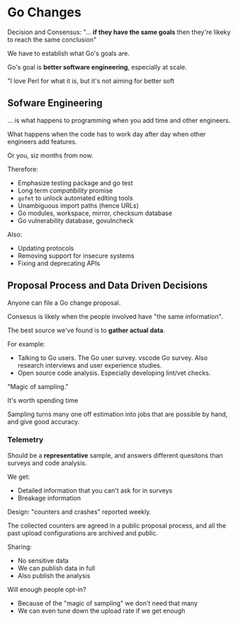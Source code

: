 # Go Changes

Decision and Consensus: "... **if they have the same goals** then they're
likeky to reach the same conclusion"

We have to establish what Go's goals are.

Go's goal is **better software engineering**, especially at scale.

"I love Perl for what it is, but it's not aiming for better soft

## Sofware Engineering

... is what happens to programming when you add time and other engineers.

What happens when the code has to work day after day when other engineers add
features.

Or you, siz months from now.

Therefore:

* Emphasize testing package and go test
* Long term _compatibility_ promise
* `gofmt` to unlock automated editing tools
* Unambiguous import paths (hence URLs)
* Go modules, workspace, mirror, checksum database
* Go vulnerability database, govulncheck

Also:

* Updating protocols
* Removing support for insecure systems
* Fixing and deprecating APIs

## Proposal Process and Data Driven Decisions

Anyone can file a Go change proposal.

Consesus is likely when the people involved have "the same information".

The best source we've found is to **gather actual data**.

For example:

* Talking to Go users. The Go user survey. vscode Go survey. Also research
  interviews and user experience studies.
* Open source code analysis. Especially developing lint/vet checks.

"Magic of sampling."

It's worth spending time 

Sampling turns many one off estimation into jobs that are possible by hand,
and give good accuracy.

### Telemetry

Should be a **representative** sample, and answers different quesitons than
surveys and code analysis.

We get:

* Detailed information that you can't ask for in surveys
* Breakage information

Design: "counters and crashes" reported weekly.

The collected counters are agreed in a public proposal process, and all the
past upload configurations are archived and public.

Sharing:

* No sensitive data
* We can publish data in full
* Also publish the analysis

Will enough people opt-in?

* Because of the "magic of sampling" we don't need that many
* We can even tune down the upload rate if we get enough
